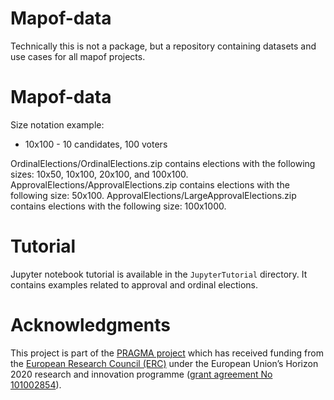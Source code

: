 
# Mapof-data
Technically this is not a package, but a repository containing datasets and use cases for all mapof projects.


# Mapof-data
Size notation example:
- 10x100 - 10 candidates, 100 voters

OrdinalElections/OrdinalElections.zip contains elections with the following sizes: 10x50, 10x100, 20x100, and 100x100.
ApprovalElections/ApprovalElections.zip contains elections with the following size: 50x100.
ApprovalElections/LargeApprovalElections.zip contains elections with the following size: 100x1000.

# Tutorial
Jupyter notebook tutorial is available in the `JupyterTutorial` directory. 
It contains examples related to approval and ordinal elections.

# Acknowledgments

This project is part of the [PRAGMA project](https://home.agh.edu.pl/~pragma/)
which has received funding from the [European Research Council
(ERC)](https://home.agh.edu.pl/~pragma/) under the European Union’s Horizon 2020
research and innovation programme ([grant agreement No
101002854](https://erc.easme-web.eu/?p=101002854)).